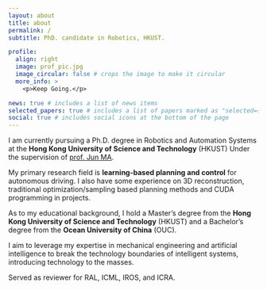 ```yaml
---
layout: about
title: about
permalink: /
subtitle: PhD. candidate in Robotics, HKUST.

profile:
  align: right
  image: prof_pic.jpg
  image_circular: false # crops the image to make it circular
  more_info: >
    <p>Keep Going.</p>

news: true # includes a list of news items
selected_papers: true # includes a list of papers marked as "selected={true}"
social: true # includes social icons at the bottom of the page
---
```


<!-- Write your biography here. Tell the world about yourself. Link to your favorite [subreddit](http://reddit.com). You can put a picture in, too. The code is already in, just name your picture `prof_pic.jpg` and put it in the `img/` folder. -->

<!-- Put your address / P.O. box / other info right below your picture. You can also disable any of these elements by editing `profile` property of the YAML header of your `_pages/about.md`. Edit `_bibliography/papers.bib` and Jekyll will render your [publications page](/al-folio/publications/) automatically. -->

<!-- Link to your social media connections, too. This theme is set up to use [Font Awesome icons](https://fontawesome.com/) and [Academicons](https://jpswalsh.github.io/academicons/), like the ones below. Add your Facebook, Twitter, LinkedIn, Google Scholar, or just disable all of them. -->

I am currently pursuing a Ph.D. degree in Robotics and Automation Systems at the **Hong Kong University of Science and Technology** (HKUST) Under the supervision of [prof. Jun MA](https://personal.hkust-gz.edu.cn/junma/index.html). 

My primary research field is **learning-based planning and control** for autonomous driving. I also have some experience on 3D reconstruction, traditional optimization/sampling based planning methods and CUDA programming in projects. 

As to my educational background, I hold a Master’s degree from the **Hong Kong University of Science and Technology** (HKUST) and a Bachelor’s degree from the **Ocean University of China** (OUC). 

I aim to leverage my expertise in mechanical engineering and artificial intelligence to break the technology boundaries of intelligent systems, introducing technology to the masses.

Served as reviewer for RAL, ICML, IROS, and ICRA.
